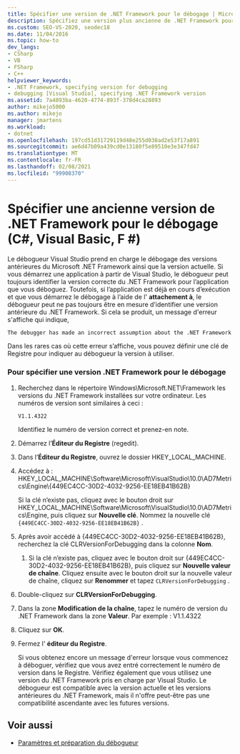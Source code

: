 ```yaml
---
title: Spécifier une version de .NET Framework pour le débogage | Microsoft Docs
description: Spécifiez une version plus ancienne de .NET Framework pour le débogage. Le débogueur Visual Studio prend en charge le débogage des versions antérieures de .NET Framework ainsi que la version actuelle.
ms.custom: SEO-VS-2020, seodec18
ms.date: 11/04/2016
ms.topic: how-to
dev_langs:
- CSharp
- VB
- FSharp
- C++
helpviewer_keywords:
- .NET Framework, specifying version for debugging
- debugging [Visual Studio], specifying .NET Framework version
ms.assetid: 7a4893ba-4620-4774-893f-378d4ca28893
author: mikejo5000
ms.author: mikejo
manager: jmartens
ms.workload:
- dotnet
ms.openlocfilehash: 197cd51d31729119d48e255d038ad2e53f17a891
ms.sourcegitcommit: ae6d47b09a439cd0e13180f5e89510e3e347fd47
ms.translationtype: MT
ms.contentlocale: fr-FR
ms.lasthandoff: 02/08/2021
ms.locfileid: "99908370"
---
```

# <a name="specify-an-older-net-framework-version-for-debugging-c-visual-basic-f"></a>Spécifier une ancienne version de .NET Framework pour le débogage (C#, Visual Basic, F #)

Le débogueur Visual Studio prend en charge le débogage des versions antérieures du Microsoft .NET Framework ainsi que la version actuelle. Si vous démarrez une application à partir de Visual Studio, le débogueur peut toujours identifier la version correcte du .NET Framework pour l’application que vous déboguez. Toutefois, si l’application est déjà en cours d’exécution et que vous démarrez le débogage à l’aide de l' **attachement à**, le débogueur peut ne pas toujours être en mesure d’identifier une version antérieure du .NET Framework. Si cela se produit, un message d'erreur s'affiche qui indique,

``` cmd
The debugger has made an incorrect assumption about the .NET Framework version your application is going to use.
```

Dans les rares cas où cette erreur s’affiche, vous pouvez définir une clé de Registre pour indiquer au débogueur la version à utiliser.

### <a name="to-specify-a-net-framework-version-for-debugging"></a>Pour spécifier une version .NET Framework pour le débogage

1. Recherchez dans le répertoire Windows\Microsoft.NET\Framework les versions du .NET Framework installées sur votre ordinateur. Les numéros de version sont similaires à ceci :

    `V1.1.4322`

    Identifiez le numéro de version correct et prenez-en note.

2. Démarrez l’**Éditeur du Registre** (regedit).

3. Dans l’**Éditeur du Registre**, ouvrez le dossier HKEY_LOCAL_MACHINE.

4. Accédez à : HKEY_LOCAL_MACHINE\Software\Microsoft\VisualStudio\10.0\AD7Metrics\Engine\\{449EC4CC-30D2-4032-9256-EE18EB41B62B}

    Si la clé n’existe pas, cliquez avec le bouton droit sur HKEY_LOCAL_MACHINE\Software\Microsoft\VisualStudio\10.0\AD7Metrics\Engine, puis cliquez sur **Nouvelle clé**. Nommez la nouvelle clé `{449EC4CC-30D2-4032-9256-EE18EB41B62B}` .

5. Après avoir accédé à {449EC4CC-30D2-4032-9256-EE18EB41B62B}, recherchez la clé CLRVersionForDebugging dans la colonne **Nom**.

   1. Si la clé n’existe pas, cliquez avec le bouton droit sur {449EC4CC-30D2-4032-9256-EE18EB41B62B}, puis cliquez sur **Nouvelle valeur de chaîne**. Cliquez ensuite avec le bouton droit sur la nouvelle valeur de chaîne, cliquez sur **Renommer** et tapez `CLRVersionForDebugging` .

6. Double-cliquez sur **CLRVersionForDebugging**.

7. Dans la zone **Modification de la chaîne**, tapez le numéro de version du .NET Framework dans la zone **Valeur**. Par exemple : V1.1.4322

8. Cliquez sur **OK**.

9. Fermez l' **éditeur du Registre**.

     Si vous obtenez encore un message d'erreur lorsque vous commencez à déboguer, vérifiez que vous avez entré correctement le numéro de version dans le Registre. Vérifiez également que vous utilisez une version du .NET Framework pris en charge par Visual Studio. Le débogueur est compatible avec la version actuelle et les versions antérieures du .NET Framework, mais il n'offre peut-être pas une compatibilité ascendante avec les futures versions.

## <a name="see-also"></a>Voir aussi
- [Paramètres et préparation du débogueur](../debugger/debugger-settings-and-preparation.md)